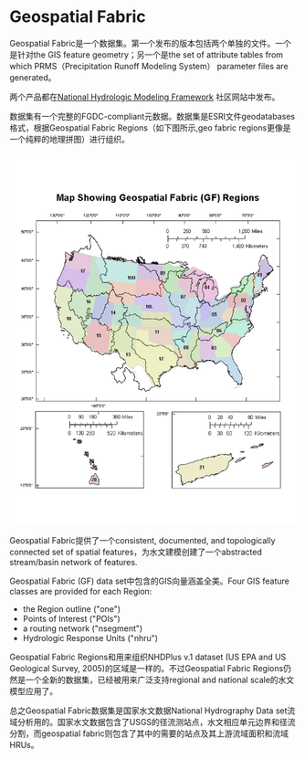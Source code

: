 # Geospatial Fabric

Geospatial Fabric是一个数据集。第一个发布的版本包括两个单独的文件。一个是针对the GIS feature geometry；另一个是the set of attribute tables from which PRMS（Precipitation Runoff Modeling System） parameter files are generated。

两个产品都在[National Hydrologic Modeling Framework](https://www.sciencebase.gov/catalog/folder/4f4e4773e4b07f02db47e234) 社区网站中发布。

数据集有一个完整的FGDC-compliant元数据。数据集是ESRI文件geodatabases格式，根据Geospatial Fabric Regions（如下图所示,geo fabric regions更像是一个纯粹的地理拼图）进行组织。

![GFR](MapOfRegions.png)

Geospatial Fabric提供了一个consistent, documented, and topologically connected set of spatial features，为水文建模创建了一个abstracted stream/basin network of features.

Geospatial Fabric (GF) data set中包含的GIS向量涵盖全美。Four GIS feature classes are provided for each Region:

- the Region outline ("one")
- Points of Interest ("POIs")
- a routing network ("nsegment")
- Hydrologic Response Units ("nhru")

Geospatial Fabric Regions和用来组织NHDPlus v.1 dataset (US EPA and US Geological Survey, 2005)的区域是一样的。不过Geospatial Fabric Regions仍然是一个全新的数据集，已经被用来广泛支持regional and national scale的水文模型应用了。

总之Geospatial Fabric数据集是国家水文数据National Hydrography Data set流域分析用的。国家水文数据包含了USGS的径流测站点，水文相应单元边界和径流分割，而geospatial fabric则包含了其中的需要的站点及其上游流域面积和流域HRUs。
